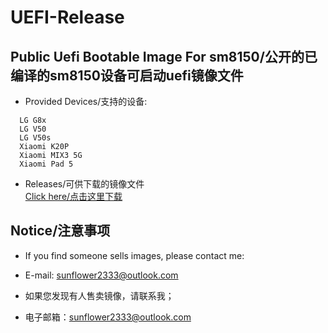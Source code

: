 # UEFI-Release  
## Public Uefi Bootable Image For sm8150/公开的已编译的sm8150设备可启动uefi镜像文件  
  
* Provided Devices/支持的设备:  
```
  LG G8x
  LG V50
  LG V50s
  Xiaomi K20P
  Xiaomi MIX3 5G
  Xiaomi Pad 5
```
* Releases/可供下载的镜像文件  
  [Click here/点击这里下载](https://github.com/sunflower2333/UEFI-Release/releases)
  
## Notice/注意事项  
* If you find someone sells images, please contact me:  
* E-mail: sunflower2333@outlook.com  
  
* 如果您发现有人售卖镜像，请联系我；
* 电子邮箱：sunflower2333@outlook.com

